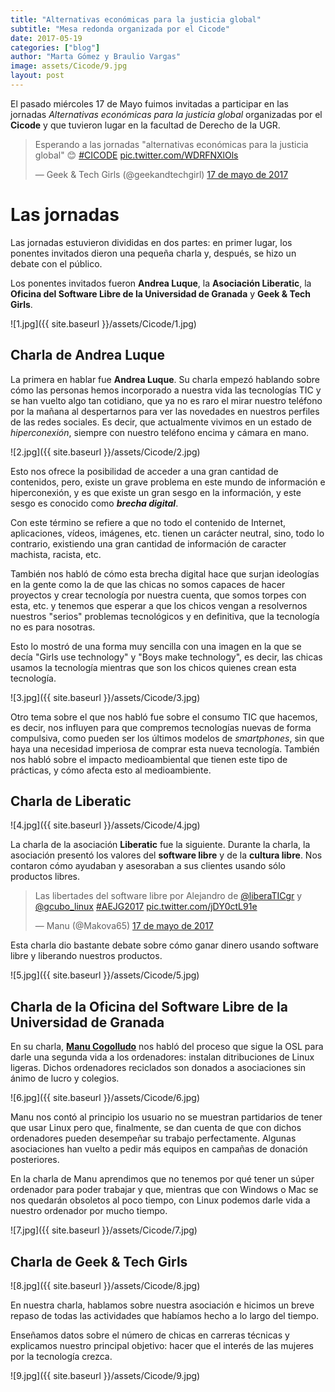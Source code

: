 ```yaml
---
title: "Alternativas económicas para la justicia global"
subtitle: "Mesa redonda organizada por el Cicode"
date: 2017-05-19
categories: ["blog"]
author: "Marta Gómez y Braulio Vargas"
image: assets/Cicode/9.jpg
layout: post
---
```


El pasado miércoles 17 de Mayo fuimos invitadas a participar en las jornadas _Alternativas económicas para la justicia global_ organizadas por el __Cicode__ y que tuvieron lugar en la facultad de Derecho de la UGR.

<blockquote class="twitter-tweet" data-lang="es"><p lang="es" dir="ltr">Esperando a las jornadas &quot;alternativas económicas para la justicia global&quot; 😊 <a href="https://twitter.com/hashtag/CICODE?src=hash">#CICODE</a> <a href="https://t.co/WDRFNXlOls">pic.twitter.com/WDRFNXlOls</a></p>&mdash; Geek &amp; Tech Girls (@geekandtechgirl) <a href="https://twitter.com/geekandtechgirl/status/864850029927911425">17 de mayo de 2017</a></blockquote>
<script async src="//platform.twitter.com/widgets.js" charset="utf-8"></script>

# Las jornadas

Las jornadas estuvieron divididas en dos partes: en primer lugar, los ponentes invitados dieron una pequeña charla y, después, se hizo un debate con el público.

Los ponentes invitados fueron __Andrea Luque__, la __Asociación Liberatic__, la __Oficina del Software Libre de la Universidad de Granada__ y __Geek & Tech Girls__.

![1.jpg]({{ site.baseurl }}/assets/Cicode/1.jpg)

## Charla de Andrea Luque

La primera en hablar fue __Andrea Luque__. Su charla empezó hablando sobre cómo las personas hemos incorporado a nuestra vida las tecnologías TIC y se han vuelto algo tan cotidiano, que ya no es raro el mirar nuestro teléfono por la mañana al despertarnos para ver las novedades en nuestros perfiles de las redes sociales. Es decir, que actualmente vivimos en un estado de _hiperconexión_, siempre con nuestro teléfono encima y cámara en mano. 

![2.jpg]({{ site.baseurl }}/assets/Cicode/2.jpg)

Esto nos ofrece la posibilidad de acceder a una gran cantidad de contenidos, pero, existe un grave problema en este mundo de información e hiperconexión, y es que existe un gran sesgo en la información, y este sesgo es conocido como ___brecha digital___.

Con este término se refiere a que no todo el contenido de Internet, aplicaciones, vídeos, imágenes, etc. tienen un carácter neutral, sino, todo lo contrario, existiendo una gran cantidad de información de caracter machista, racista, etc.

También nos habló de cómo esta brecha digital hace que surjan ideologías en la gente como la de que las chicas no somos capaces de hacer proyectos y crear tecnología por nuestra cuenta, que somos torpes con esta, etc. y tenemos que esperar a que los chicos vengan a resolvernos nuestros "serios" problemas tecnológicos y en definitiva, que la tecnología no es para nosotras. 

Esto lo mostró de una forma muy sencilla con una imagen en la que se decía "Girls use technology" y "Boys make technology", es decir, las chicas usamos la tecnología mientras que son los chicos quienes crean esta tecnología.

![3.jpg]({{ site.baseurl }}/assets/Cicode/3.jpg)

Otro tema sobre el que nos habló fue sobre el consumo TIC que hacemos, es decir, nos influyen para que compremos tecnologías nuevas de forma compulsiva, como pueden ser los últimos modelos de _smartphones_, sin que haya una necesidad imperiosa de comprar esta nueva tecnología. También nos habló sobre el impacto medioambiental que tienen este tipo de prácticas, y cómo afecta esto al medioambiente.

## Charla de Liberatic

![4.jpg]({{ site.baseurl }}/assets/Cicode/4.jpg)

La charla de la asociación __Liberatic__ fue la siguiente. Durante la charla, la asociación presentó los valores del __software libre__ y de la __cultura libre__. Nos contaron cómo ayudaban y asesoraban a sus clientes usando sólo productos libres.

<blockquote class="twitter-tweet" data-lang="es"><p lang="es" dir="ltr">Las libertades del software libre por Alejandro de <a href="https://twitter.com/liberaTICgr">@liberaTICgr</a> y <a href="https://twitter.com/gcubo_linux">@gcubo_linux</a> <a href="https://twitter.com/hashtag/AEJG2017?src=hash">#AEJG2017</a> <a href="https://t.co/jDY0ctL91e">pic.twitter.com/jDY0ctL91e</a></p>&mdash; Manu (@Makova65) <a href="https://twitter.com/Makova65/status/864869527074557952">17 de mayo de 2017</a></blockquote>
<script async src="//platform.twitter.com/widgets.js" charset="utf-8"></script>

Esta charla dio bastante debate sobre cómo ganar dinero usando software libre y liberando nuestros productos.

![5.jpg]({{ site.baseurl }}/assets/Cicode/5.jpg)

## Charla de la Oficina del Software Libre de la Universidad de Granada

En su charla, [__Manu Cogolludo__](https://twitter.com/Makova_) nos habló del proceso que sigue la OSL para darle una segunda vida a los ordenadores: instalan ditribuciones de Linux ligeras. Dichos ordenadores reciclados son donados a asociaciones sin ánimo de lucro y colegios. 

![6.jpg]({{ site.baseurl }}/assets/Cicode/6.jpg)

Manu nos contó al principio los usuario no se muestran partidarios de tener que usar Linux pero que, finalmente, se dan cuenta de que con dichos ordenadores pueden desempeñar su trabajo perfectamente. Algunas asociaciones han vuelto a pedir más equipos en campañas de donación posteriores.

En la charla de Manu aprendimos que no tenemos por qué tener un súper ordenador para poder trabajar y que, mientras que con Windows o Mac se nos quedarán obsoletos al poco tiempo, con Linux podemos darle vida a nuestro ordenador por mucho tiempo.

![7.jpg]({{ site.baseurl }}/assets/Cicode/7.jpg)

## Charla de Geek & Tech Girls

![8.jpg]({{ site.baseurl }}/assets/Cicode/8.jpg)

En nuestra charla, hablamos sobre nuestra asociación e hicimos un breve repaso de todas las actividades que habíamos hecho a lo largo del tiempo.

Enseñamos datos sobre el número de chicas en carreras técnicas y explicamos nuestro principal objetivo: hacer que el interés de las mujeres por la tecnología crezca.

![9.jpg]({{ site.baseurl }}/assets/Cicode/9.jpg)

